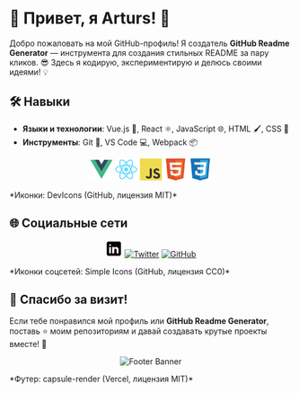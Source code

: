 # 👋 Привет, я Arturs! 🚀

Добро пожаловать на мой GitHub-профиль! Я создатель **GitHub Readme Generator** — инструмента для создания стильных README за пару кликов. 😎 Здесь я кодирую, экспериментирую и делюсь своими идеями! 💡


## 🛠 Навыки
- **Языки и технологии**: Vue.js 🌈, React ⚛️, JavaScript 🌐, HTML 🖌️, CSS 🎨
- **Инструменты**: Git 🐙, VS Code 💻, Webpack 📦
<p align="center">
  <img src="https://raw.githubusercontent.com/devicons/devicon/master/icons/vuejs/vuejs-original.svg" alt="Vue.js" width="40" height="40"/>
  <img src="https://raw.githubusercontent.com/devicons/devicon/master/icons/react/react-original.svg" alt="React" width="40" height="40"/>
  <img src="https://raw.githubusercontent.com/devicons/devicon/master/icons/javascript/javascript-original.svg" alt="JavaScript" width="40" height="40"/>
  <img src="https://raw.githubusercontent.com/devicons/devicon/master/icons/html5/html5-original.svg" alt="HTML" width="40" height="40"/>
  <img src="https://raw.githubusercontent.com/devicons/devicon/master/icons/css3/css3-original.svg" alt="CSS" width="40" height="40"/>
</p>
*Иконки: DevIcons (GitHub, лицензия MIT)*

## 🌐 Социальные сети
<p align="center">
  <a href="https://linkedin.com/in/ВАШ_ЛИНКЕДИН"><img src="https://raw.githubusercontent.com/simple-icons/simple-icons/master/icons/linkedin.svg" alt="LinkedIn" width="30" height="30"/></a>
  <a href="https://twitter.com/ВАШ_ТВИТТЕР"><img src="https://raw.githubusercontent.com/simple-icons/simple-icons/master/icons/twitter.svg" alt="Twitter" width="30" height="30"/></a>
  <a href="https://arturssmirnovs.github.io"><img src="https://raw.githubusercontent.com/simple-icons/simple-icons/master/icons/github.svg" alt="GitHub" width="30" height="30"/></a>
</p>
*Иконки соцсетей: Simple Icons (GitHub, лицензия CC0)*

## 🎉 Спасибо за визит!
Если тебе понравился мой профиль или **GitHub Readme Generator**, поставь ⭐ моим репозиториям и давай создавать крутые проекты вместе! 💪

<p align="center">
  <img src="https://capsule-render.vercel.app/api?text=Code%20with%20Fun!&animation=twinkling&type=waving&color=gradient&height=80" alt="Footer Banner"/>
</p>
*Футер: capsule-render (Vercel, лицензия MIT)*
